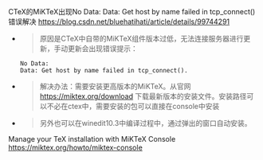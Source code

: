 
CTeX的MiKTeX出现No Data: Data: Get host by name failed in tcp_connect()错误解决 https://blog.csdn.net/bluehatihati/article/details/99744291
- > 原因是CTeX中自带的MiKTeX组件版本过低，无法连接服务器进行更新，手动更新会出现错误提示：
  ```console
  No Data:
  Data: Get host by name failed in tcp_connect().
  ```
- > 解决办法：需要安装更高版本的MiKTeX。从官网 https://miktex.org/download 下载最新版本的安装文件。安装路径可以不必在ctex中，需要安装的包可以直接在console中安装
- > 另外也可以在winedit10.3中编译过程中，通过弹出的窗口自动安装。

Manage your TeX installation with MiKTeX Console https://miktex.org/howto/miktex-console
